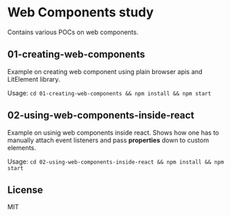 # Web Components study

Contains various POCs on web components.

## 01-creating-web-components

Example on creating web component using plain browser apis and LitElement library.

Usage: `cd 01-creating-web-components && npm install && npm start`

## 02-using-web-components-inside-react

Example on usinig web components inside react. Shows how one has to manually attach event listeners and pass **properties** down to custom elements.

Usage: `cd 02-using-web-components-inside-react && npm install && npm start`

## License

MIT
